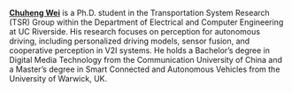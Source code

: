 **[Chuheng Wei]()** is a Ph.D. student in the Transportation System Research (TSR) Group within the Department of Electrical and Computer Engineering at UC Riverside. 
His research focuses on perception for autonomous driving, including personalized driving models, sensor fusion, and cooperative perception in V2I systems. 
He holds a Bachelor’s degree in Digital Media Technology from the Communication University of China and a Master’s degree in Smart Connected and Autonomous Vehicles from the University of Warwick, UK.